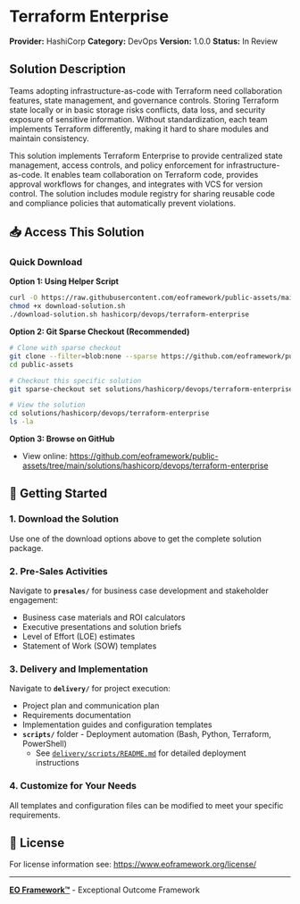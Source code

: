# Terraform Enterprise

**Provider:** HashiCorp
**Category:** DevOps
**Version:** 1.0.0
**Status:** In Review

## Solution Description

Teams adopting infrastructure-as-code with Terraform need collaboration features, state management, and governance controls. Storing Terraform state locally or in basic storage risks conflicts, data loss, and security exposure of sensitive information. Without standardization, each team implements Terraform differently, making it hard to share modules and maintain consistency.

This solution implements Terraform Enterprise to provide centralized state management, access controls, and policy enforcement for infrastructure-as-code. It enables team collaboration on Terraform code, provides approval workflows for changes, and integrates with VCS for version control. The solution includes module registry for sharing reusable code and compliance policies that automatically prevent violations.


## 📥 Access This Solution

### Quick Download

**Option 1: Using Helper Script**
```bash
curl -O https://raw.githubusercontent.com/eoframework/public-assets/main/download-solution.sh
chmod +x download-solution.sh
./download-solution.sh hashicorp/devops/terraform-enterprise
```

**Option 2: Git Sparse Checkout (Recommended)**
```bash
# Clone with sparse checkout
git clone --filter=blob:none --sparse https://github.com/eoframework/public-assets.git
cd public-assets

# Checkout this specific solution
git sparse-checkout set solutions/hashicorp/devops/terraform-enterprise

# View the solution
cd solutions/hashicorp/devops/terraform-enterprise
ls -la
```

**Option 3: Browse on GitHub**
- View online: https://github.com/eoframework/public-assets/tree/main/solutions/hashicorp/devops/terraform-enterprise

## 🚀 Getting Started

### 1. Download the Solution
Use one of the download options above to get the complete solution package.

### 2. Pre-Sales Activities
Navigate to **`presales/`** for business case development and stakeholder engagement:
- Business case materials and ROI calculators
- Executive presentations and solution briefs
- Level of Effort (LOE) estimates
- Statement of Work (SOW) templates

### 3. Delivery and Implementation
Navigate to **`delivery/`** for project execution:
- Project plan and communication plan
- Requirements documentation
- Implementation guides and configuration templates
- **`scripts/`** folder - Deployment automation (Bash, Python, Terraform, PowerShell)
  - See [`delivery/scripts/README.md`](delivery/scripts/README.md) for detailed deployment instructions

### 4. Customize for Your Needs
All templates and configuration files can be modified to meet your specific requirements.

## 📄 License

For license information see: https://www.eoframework.org/license/

---

**[EO Framework™](https://eoframework.org)** - Exceptional Outcome Framework

